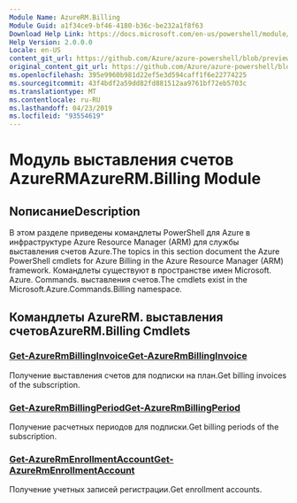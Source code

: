 ```yaml
---
Module Name: AzureRM.Billing
Module Guid: a1f34ce9-bf46-4180-b36c-be232a1f8f63
Download Help Link: https://docs.microsoft.com/en-us/powershell/module/azurerm.billing
Help Version: 2.0.0.0
Locale: en-US
content_git_url: https://github.com/Azure/azure-powershell/blob/preview/src/ResourceManager/Billing/Commands.Billing/help/AzureRM.Billing.md
original_content_git_url: https://github.com/Azure/azure-powershell/blob/preview/src/ResourceManager/Billing/Commands.Billing/help/AzureRM.Billing.md
ms.openlocfilehash: 395e9960b981d22ef5e3d594caff1f6e22774225
ms.sourcegitcommit: 43f4bdf2a59dd82fd881512aa9761bf72eb5703c
ms.translationtype: MT
ms.contentlocale: ru-RU
ms.lasthandoff: 04/23/2019
ms.locfileid: "93554619"
---
```

# <span data-ttu-id="29187-101">Модуль выставления счетов AzureRM</span><span class="sxs-lookup"><span data-stu-id="29187-101">AzureRM.Billing Module</span></span>
## <span data-ttu-id="29187-102">Nописание</span><span class="sxs-lookup"><span data-stu-id="29187-102">Description</span></span>
<span data-ttu-id="29187-103">В этом разделе приведены командлеты PowerShell для Azure в инфраструктуре Azure Resource Manager (ARM) для службы выставления счетов Azure.</span><span class="sxs-lookup"><span data-stu-id="29187-103">The topics in this section document the Azure PowerShell cmdlets for Azure Billing in the Azure Resource Manager (ARM) framework.</span></span> <span data-ttu-id="29187-104">Командлеты существуют в пространстве имен Microsoft. Azure. Commands. выставления счетов.</span><span class="sxs-lookup"><span data-stu-id="29187-104">The cmdlets exist in the Microsoft.Azure.Commands.Billing namespace.</span></span>

## <span data-ttu-id="29187-105">Командлеты AzureRM. выставления счетов</span><span class="sxs-lookup"><span data-stu-id="29187-105">AzureRM.Billing Cmdlets</span></span>
### [<span data-ttu-id="29187-106">Get-AzureRmBillingInvoice</span><span class="sxs-lookup"><span data-stu-id="29187-106">Get-AzureRmBillingInvoice</span></span>](Get-AzureRmBillingInvoice.md)
<span data-ttu-id="29187-107">Получение выставления счетов для подписки на план.</span><span class="sxs-lookup"><span data-stu-id="29187-107">Get billing invoices of the subscription.</span></span>

### [<span data-ttu-id="29187-108">Get-AzureRmBillingPeriod</span><span class="sxs-lookup"><span data-stu-id="29187-108">Get-AzureRmBillingPeriod</span></span>](Get-AzureRmBillingPeriod.md)
<span data-ttu-id="29187-109">Получение расчетных периодов для подписки.</span><span class="sxs-lookup"><span data-stu-id="29187-109">Get billing periods of the subscription.</span></span>

### [<span data-ttu-id="29187-110">Get-AzureRmEnrollmentAccount</span><span class="sxs-lookup"><span data-stu-id="29187-110">Get-AzureRmEnrollmentAccount</span></span>](Get-AzureRmEnrollmentAccount.md)
<span data-ttu-id="29187-111">Получение учетных записей регистрации.</span><span class="sxs-lookup"><span data-stu-id="29187-111">Get enrollment accounts.</span></span>


